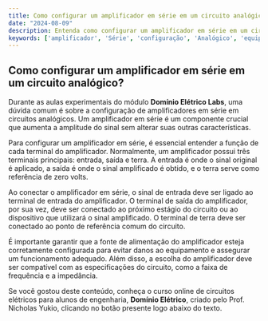```yaml
---
title: Como configurar um amplificador em série em um circuito analógico?
date: "2024-08-09"
description: Entenda como configurar um amplificador em série em um circuito analógico durante as aulas experimentais.
keywords: ['amplificador', 'Série', 'configuração', 'Analógico', 'equipamento', 'Circuito']
---
```


## Como configurar um amplificador em série em um circuito analógico?

Durante as aulas experimentais do módulo **Domínio Elétrico Labs**, uma dúvida comum é sobre a configuração de amplificadores em série em circuitos analógicos. Um amplificador em série é um componente crucial que aumenta a amplitude do sinal sem alterar suas outras características. 

Para configurar um amplificador em série, é essencial entender a função de cada terminal do amplificador. Normalmente, um amplificador possui três terminais principais: entrada, saída e terra. A entrada é onde o sinal original é aplicado, a saída é onde o sinal amplificado é obtido, e o terra serve como referência de zero volts.

Ao conectar o amplificador em série, o sinal de entrada deve ser ligado ao terminal de entrada do amplificador. O terminal de saída do amplificador, por sua vez, deve ser conectado ao próximo estágio do circuito ou ao dispositivo que utilizará o sinal amplificado. O terminal de terra deve ser conectado ao ponto de referência comum do circuito.

É importante garantir que a fonte de alimentação do amplificador esteja corretamente configurada para evitar danos ao equipamento e assegurar um funcionamento adequado. Além disso, a escolha do amplificador deve ser compatível com as especificações do circuito, como a faixa de frequência e a impedância.

Se você gostou deste conteúdo, conheça o curso online de circuitos elétricos para alunos de engenharia, **Domínio Elétrico**, criado pelo Prof. Nicholas Yukio, clicando no botão presente logo abaixo do texto.
